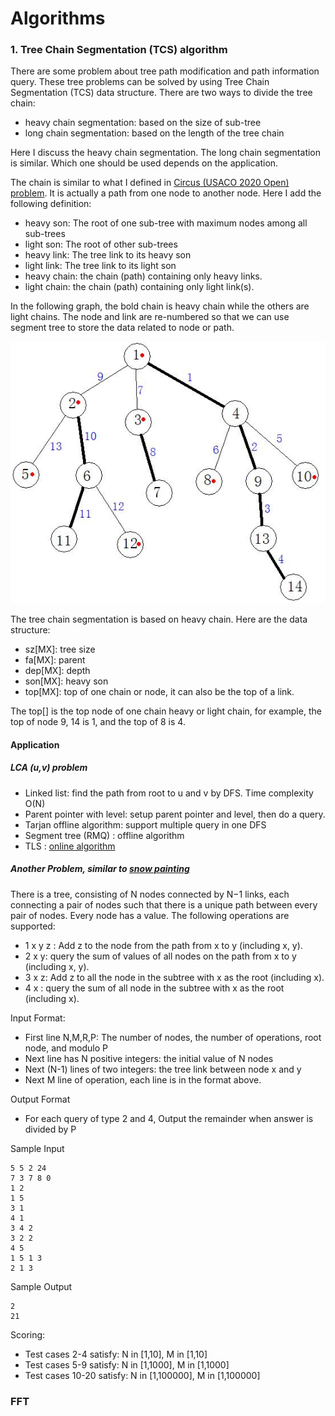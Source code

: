 # Algorithms

### 1. Tree Chain Segmentation (TCS) algorithm

There are some problem about tree path modification and path information query.  These tree problems can be solved by using Tree Chain Segmentation (TCS) data structure.  There are two ways to divide the tree chain:

- heavy chain segmentation: based on the size of sub-tree
- long chain segmentation: based on the length of the tree chain

Here I discuss the heavy chain segmentation.  The long chain segmentation is similar.  Which one should be used depends on the application.

The chain is similar to what I defined in [Circus (USACO 2020 Open) problem](/2020_03Open/README.md#3-circus).  It is actually a path from one node to another node.  Here I add the following definition:

- heavy son: The root of one sub-tree with maximum nodes among all sub-trees
- light son: The root of other sub-trees
- heavy link: The tree link to its heavy son
- light link: The tree link to its light son
- heavy chain: the chain (path) containing only heavy links.
- light chain: the chain (path) containing only light link(s).

In the following graph, the bold chain is heavy chain while the others are light chains.  The node and link are re-numbered so that we can use segment tree to store the data related to node or path.

<img title="Tree Chain Segmentation" alt="Tree Chain Segmentation algorithm" src="20210501-tree.jpg">

The tree chain segmentation is based on heavy chain.  Here are the data structure:

- sz[MX]: tree size
- fa[MX]: parent
- dep[MX]: depth
- son[MX]: heavy son
- top[MX]: top of one chain or node, it can also be the top of a link.

The top[] is the top node of one chain heavy or light chain, for example, the top of node 9, 14 is 1, and the top of 8 is 4.

#### Application

##### LCA (u,v) problem

- Linked list: find the path from root to u and v by DFS.  Time complexity O(N)
- Parent pointer with level: setup parent pointer and level, then do a query. 
- Tarjan offline algorithm: support multiple query in one DFS
- Segment tree (RMQ) : offline algorithm
- TLS : [online algorithm](tls_lca.cpp)


##### Another Problem, similar to [snow painting](/2019_12Dec/README.md#2-bessies-snow-cow)

There is a tree, consisting of N nodes connected by N−1 links, each connecting a pair of nodes such that there is a unique path between every pair of nodes.  Every node has a value.  The following operations are supported:

- 1 x y z : Add z to the node from the path from x to y (including x, y).
- 2 x y: query the sum of values of all nodes on the path from x to y (including x, y).
- 3 x z: Add z to all the node in the subtree with x as the root (including x).
- 4 x : query the sum of all node in the subtree with x as the root (including x).

Input Format:

- First line N,M,R,P: The number of nodes, the number of operations, root node, and modulo P
- Next line has N positive integers: the initial value of N nodes
- Next (N-1) lines of two integers: the tree link between node x and y
- Next M line of operation, each line is in the format above.

Output Format

- For each query of type 2 and 4, Output the remainder when answer is divided by P

Sample Input

    5 5 2 24
    7 3 7 8 0
    1 2
    1 5
    3 1
    4 1
    3 4 2
    3 2 2
    4 5
    1 5 1 3
    2 1 3

Sample Output

    2
    21

Scoring:

- Test cases 2-4 satisfy: N in [1,10], M in [1,10]
- Test cases 5-9 satisfy: N in [1,1000], M in [1,1000]
- Test cases 10-20 satisfy: N in [1,100000], M in [1,100000]

### FFT
